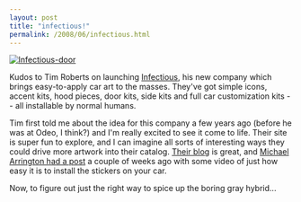 ```yaml
---
layout: post
title: "infectious!"
permalink: /2008/06/infectious.html
---
```


[![](https://sippey.typepad.com/.a/6a00d8341c4f5f53ef00e55367a4f58834-800pi "Infectious-door")](http://www.infectious.com) 

Kudos to Tim Roberts on launching [Infectious](http://www.infectious.com/), his new company which brings easy-to-apply car art to the masses. They've got simple icons, accent kits, hood pieces, door kits, side kits and full car customization kits -- all installable by normal humans.

Tim first told me about the idea for this company a few years ago (before he was at Odeo, I think?) and I'm really excited to see it come to life. Their site is super fun to explore, and I can imagine all sorts of interesting ways they could drive more artwork into their catalog. [Their blog](http://blog.infectious.com/) is great, and [Michael Arrington had a post](http://www.techcrunch.com/2008/05/22/infectious-to-bring-custom-car-art-to-the-masses/) a couple of weeks ago with some video of just how easy it is to install the stickers on your car.

Now, to figure out just the right way to spice up the boring gray hybrid...